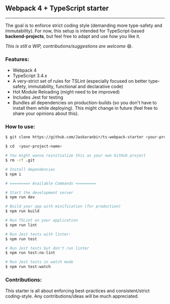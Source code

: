 ## Webpack 4 + TypeScript starter
---

The goal is to enforce strict coding style (demanding more type-safety and immutability). For now, this setup is intended for TypeScript-based **backend-projects**, but feel free to adapt and use how you like it.

*This is still a WIP, contributions/suggestions are welcome* :smile:.

### Features:

* Webpack 4
* TypeScript 3.4.x
* A very-strict set of rules for TSLint (especially focused on better type-safety, immutability, functional and declarative code)
* Hot Module Reloading (might need to be improved)
* Includes Jest for testing
* Bundles all dependencies on production-builds (so you don't have to install them while deploying). This might change in future (feel free to share your opinions about this).

### How to use:

```Bash
$ git clone https://github.com/Jaskaranbir/ts-webpack-starter <your-project-name>

$ cd  <your-project-name>

# You might wanna reinitialize this as your own GitHub project
$ rm -rf .git

# Install dependencies
$ npm i

# ========> Available Commands <========

# Start the development server
$ npm run dev

# Build your app with minification (for production)
$ npm run build

# Run TSLint on your application
$ npm run lint

# Run Jest tests with linter:
$ npm run test

# Run Jest tests but don't run linter
$ npm run test:no-lint

# Run Jest tests in watch mode
$ npm run test:watch
```

### Contributions:

This starter is all about enforcing best-practices and consistent/strict coding-style.
Any contributions/ideas will be much appreciated.
